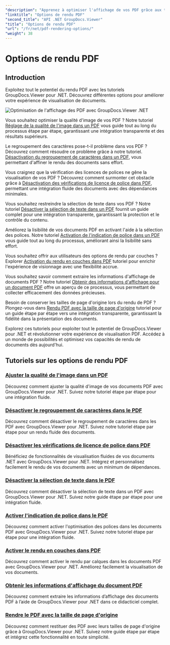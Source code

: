 ```yaml
---
"description": "Apprenez à optimiser l'affichage de vos PDF grâce aux tutoriels GroupDocs.Viewer .NET. Explorez les options de rendu PDF, telles que le réglage de la qualité d'image et la désactivation de la sélection de texte."
"linktitle": "Options de rendu PDF"
"second_title": "API .NET GroupDocs.Viewer"
"title": "Options de rendu PDF"
"url": "/fr/net/pdf-rendering-options/"
"weight": 38
---
```


# Options de rendu PDF


## Introduction

Exploitez tout le potentiel du rendu PDF avec les tutoriels GroupDocs.Viewer pour .NET. Découvrez différentes options pour améliorer votre expérience de visualisation de documents.

![Optimisation de l'affichage des PDF avec GroupDocs.Viewer .NET](/viewer/pdf-rendering-options/image.png)

Vous souhaitez optimiser la qualité d'image de vos PDF ? Notre tutoriel [Réglage de la qualité de l'image dans un PDF](./adjust-image-quality-pdf/) vous guide tout au long du processus étape par étape, garantissant une intégration transparente et des résultats supérieurs.

Le regroupement des caractères pose-t-il problème dans vos PDF ? Découvrez comment résoudre ce problème grâce à notre tutoriel. [Désactivation du regroupement de caractères dans un PDF](./disable-characters-grouping-pdf/), vous permettant d'affiner le rendu des documents sans effort.

Vous craignez que la vérification des licences de polices ne gêne la visualisation de vos PDF ? Découvrez comment surmonter cet obstacle grâce à [Désactivation des vérifications de licence de police dans PDF](./disable-font-license-verifications-pdf/), permettant une intégration fluide des documents avec des dépendances minimales.

Vous souhaitez restreindre la sélection de texte dans vos PDF ? Notre tutoriel [Désactiver la sélection de texte dans un PDF](./disable-text-selection-pdf/) fournit un guide complet pour une intégration transparente, garantissant la protection et le contrôle du contenu.

Améliorez la lisibilité de vos documents PDF en activant l'aide à la sélection des polices. Notre tutoriel [Activation de l'indication de police dans un PDF](./enable-font-hinting-pdf/) vous guide tout au long du processus, améliorant ainsi la lisibilité sans effort.

Vous souhaitez offrir aux utilisateurs des options de rendu par couches ? Explorer [Activation du rendu en couches dans PDF](./enable-layered-rendering-pdf/) tutoriel pour enrichir l'expérience de visionnage avec une flexibilité accrue.

Vous souhaitez savoir comment extraire les informations d'affichage de documents PDF ? Notre tutoriel [Obtenir des informations d'affichage pour un document PDF](./get-view-info-pdf-document/) offre un aperçu de ce processus, vous permettant de collecter efficacement des données précieuses.

Besoin de conserver les tailles de page d'origine lors du rendu de PDF ? Plongez-vous dans [Rendu PDF avec la taille de page d'origine](./render-pdf-original-page-size/) tutoriel pour un guide étape par étape vers une intégration transparente, garantissant la fidélité dans la présentation des documents.

Explorez ces tutoriels pour exploiter tout le potentiel de GroupDocs.Viewer pour .NET et révolutionner votre expérience de visualisation PDF. Accédez à un monde de possibilités et optimisez vos capacités de rendu de documents dès aujourd'hui.
## Tutoriels sur les options de rendu PDF
### [Ajuster la qualité de l'image dans un PDF](./adjust-image-quality-pdf/)
Découvrez comment ajuster la qualité d'image de vos documents PDF avec GroupDocs.Viewer pour .NET. Suivez notre tutoriel étape par étape pour une intégration fluide.
### [Désactiver le regroupement de caractères dans le PDF](./disable-characters-grouping-pdf/)
Découvrez comment désactiver le regroupement de caractères dans les PDF avec GroupDocs.Viewer pour .NET. Suivez notre tutoriel étape par étape pour un rendu fluide des documents.
### [Désactiver les vérifications de licence de police dans PDF](./disable-font-license-verifications-pdf/)
Bénéficiez de fonctionnalités de visualisation fluides de vos documents .NET avec GroupDocs.Viewer pour .NET. Intégrez et personnalisez facilement le rendu de vos documents avec un minimum de dépendances.
### [Désactiver la sélection de texte dans le PDF](./disable-text-selection-pdf/)
Découvrez comment désactiver la sélection de texte dans un PDF avec GroupDocs.Viewer pour .NET. Suivez notre guide étape par étape pour une intégration fluide.
### [Activer l'indication de police dans le PDF](./enable-font-hinting-pdf/)
Découvrez comment activer l'optimisation des polices dans les documents PDF avec GroupDocs.Viewer pour .NET. Suivez notre tutoriel étape par étape pour une intégration fluide.
### [Activer le rendu en couches dans PDF](./enable-layered-rendering-pdf/)
Découvrez comment activer le rendu par calques dans les documents PDF avec GroupDocs.Viewer pour .NET. Améliorez facilement la visualisation de vos documents.
### [Obtenir les informations d'affichage du document PDF](./get-view-info-pdf-document/)
Découvrez comment extraire les informations d’affichage des documents PDF à l’aide de GroupDocs.Viewer pour .NET dans ce didacticiel complet.
### [Rendre le PDF avec la taille de page d'origine](./render-pdf-original-page-size/)
Découvrez comment restituer des PDF avec leurs tailles de page d'origine grâce à GroupDocs.Viewer pour .NET. Suivez notre guide étape par étape et intégrez cette fonctionnalité en toute simplicité.